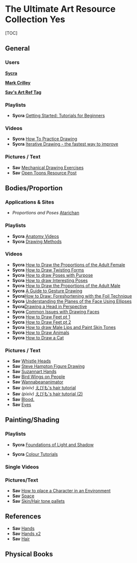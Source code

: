 # The **Ultimate** Art Resource Collection Yes

[TOC]

## General

### Users 

[**Sycra**](https://www.youtube.com/user/markcrilley?&ab_channel=markcrilley)

[**Mark Crilley**](https://www.youtube.com/user/markcrilley?&ab_channel=markcrilley)

[**Sav's Art Ref Tag**](http://avpdredd.tumblr.com/tagged/art%20ref)

### Playlists

* **Sycra** [Getting Started: Tutorials for Beginners](https://www.youtube.com/watch?v=piKV5nXL-C4&list=PLV2X3tgajVlEAo91iOj8w5YizC_fLULzu&ab_channel=Sycra)

### Videos

* **Sycra** [How To Practice Drawing](https://www.youtube.com/watch?v=oKFfSl-EBfI)
* **Sycra** [Iterative Drawing - the fastest way to improve](https://youtu.be/k0ufz75UvHs?list=PLV2X3tgajVlEAo91iOj8w5YizC_fLULzu)



### Pictures / Text

* **Sav** [Mechanical Drawing Exercises](http://avpdredd.tumblr.com/post/144039537095/darrencalvert-people-often-say-to-me-you-draw)
* **Sav** [Open Toons Resource Post](http://avpdredd.tumblr.com/post/141788998140/wannabeanimator-note-this-will-be-updated-as-i)

## Bodies/Proportion

### Applications & Sites

* *Proportions and Poses* [Atarichan](http://www.eggazyoutatsu.net/atarichanDrawer.html)

### Playlists

* **Sycra** [Anatomy Videos](https://www.youtube.com/playlist?list=PLAD6D877A76C77120)
* **Sycra** [Drawing Methods](https://www.youtube.com/playlist?list=PL2F0088896BBDEE72)

### Videos

* **Sycra** [How to Draw the Proportions of the Adult Female](https://youtu.be/eiKcI49l5uc?list=PL0373FA2B3CD4C899)
* **Sycra** [How to Draw Twisting Forms](https://youtu.be/srK-vV-YzUc?list=PL0373FA2B3CD4C899)
* **Sycra** [How to draw Poses with Purpose](https://youtu.be/qdfN_9sjDHQ?list=PL0373FA2B3CD4C899)
* **Sycra** [How to draw Interesting Poses](https://youtu.be/b1nxf5KQ2Js?list=PL0373FA2B3CD4C899)
* **Sycra** [How to Draw the Proportions of the Adult Male](https://youtu.be/K4nTEgET9DA?list=PL0373FA2B3CD4C899)
* **Sycra** [A Guide to Gesture Drawing](https://youtu.be/xmiwGm32dXU?list=PL0373FA2B3CD4C899)
* **Sycra**[How to Draw: Foreshortening with the Foil Technique](https://youtu.be/eJWLaDSNBAI)
* **Sycra** [Understanding the Planes of the Face Using Ellipses](https://www.youtube.com/watch?v=j-NEa0UNCNk&ab_channel=Sycra)
* **Sycra**[Drawing a Head in Perspective](https://youtu.be/9q0XbSbkj3g)
* **Sycra** [Common Issues with Drawing Faces](https://youtu.be/wE52DK_qOBw)
* **Sycra** [How to Draw Feet pt 1](https://youtu.be/u1RMZX989yk?list=PL0373FA2B3CD4C899)
* **Sycra** [How to Draw Feet pt 2](https://youtu.be/dtzUjOhxXDQ?list=PL0373FA2B3CD4C899)
* **Sycra** [How to draw Male Lips and Paint Skin Tones](https://youtu.be/JVuxKt1jvzw?list=PL0373FA2B3CD4C899)
* **Sycra** [How to Draw Animals](https://youtu.be/7e5cWMA6kbw?list=PL0373FA2B3CD4C899)
* **Sycra** [How to Draw a Cat](https://youtu.be/IuRTp1hcQzg?list=PL0373FA2B3CD4C899)

### Pictures / Text

* **Sav** [Whistle Heads](http://avpdredd.tumblr.com/post/152477966755/how-exactly-do-you-draw-the-shape-of-the-head-i)
* **Sav** [Steve Hampton Figure Drawing](http://avpdredd.tumblr.com/post/152013541285/crocolate-whitepool-criminy-steve)
* **Sav** [Suzannart Hands](http://avpdredd.tumblr.com/post/147946846240/suzannart-im-not-an-expert-but-i-like-hands-a)
* **Sav** [Bird Wings on People](http://avpdredd.tumblr.com/post/146650081715/the-eldritch-angel-so-your-angels-have-bird)
* **Sav** [Wannabeananimator](http://avpdredd.tumblr.com/post/143368992730/wannabeanimator-drawsh)
* **Sav** *(pixiv)* [えびも's hair tutorial](http://www.pixiv.net/member_illust.php?mode=manga&illust_id=54704433)
* **Sav** *(pixiv)* [えびも's hair tutorial (2)](http://www.pixiv.net/member_illust.php?mode=manga&illust_id=54857077)
* **Sav** [Blood.](http://avpdredd.tumblr.com/post/138071443665/tutorial-expressions)
* **Sav** [Eyes](http://avpdredd.tumblr.com/post/137597540515/anatoref-cartoon-eyes-top-2-left-middle)

## Painting/Shading 

### Playlists

* **Sycra** [Foundations of Light and Shadow](https://www.youtube.com/watch?v=0q-LZVFZuGE&list=PLV2X3tgajVlHkH3FHxm3rLZWqScFTRhtv&ab_channel=Sycra)


* **Sycra** [Colour Tutorials](https://www.youtube.com/playlist?list=PLV2X3tgajVlFROS5fuIVKLGs78_fC4JTN)

### Single Videos

### Pictures/Text

* **Sav** [How to place a Character in an Environment](http://avpdredd.tumblr.com/post/150731885190/claytondraws-a-couple-days-ago-a-friend-asked)
* **Sav** [Space](http://avpdredd.tumblr.com/post/147887127615/how-do-you-draw-space)
* **Sav** [Skin/Hair tone pallets](http://avpdredd.tumblr.com/post/143576716890/busket-karkatdash-muraskiironohana)



## References

* **Sav** [Hands](http://avpdredd.tumblr.com/post/150047427330/anatoref-hands-row-1-2-row-3-row-4-row-5-6)
* **Sav** [Hands x2](http://avpdredd.tumblr.com/post/137740550230/fucktonofanatomyreferencesreborn-a-wonderous)
* **Sav** [Hair](http://avpdredd.tumblr.com/post/149688734885/attention-anyone-who-needs-hairstyle-references)

## Physical Books





